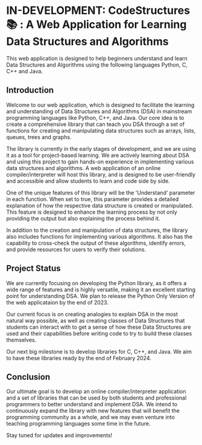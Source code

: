 # IN-DEVELOPMENT: CodeStructures 📚 : A Web Application for Learning Data Structures and Algorithms

This web application is designed to help beginners understand and learn Data Structures and Algorithms using the following languages Python, C, C++ and Java.

## Introduction

Welcome to our web application, which is designed to facilitate the learning and understanding of Data Structures and Algorithms (DSA) in mainstream programming languages like Python, C++, and Java. Our core idea is to create a comprehensive library that can teach you DSA through a set of functions for creating and manipulating data structures such as arrays, lists, queues, trees and graphs.

The library is currently in the early stages of development, and we are using it as a tool for project-based learning. We are actively learning about DSA and using this project to gain hands-on experience in implementing various data structures and algorithms. A web application of an online compiler/interpreter will host this library, and is designed to be user-friendly and accessible and allow students to learn and code side by side. 

One of the unique features of this library will be the 'Understand' parameter in each function. When set to true, this parameter provides a detailed explanation of how the respective data structure is created or manipulated. This feature is designed to enhance the learning process by not only providing the output but also explaining the process behind it.

In addition to the creation and manipulation of data structures, the library also includes functions for implementing various algorithms. It also has the capability to cross-check the output of these algorithms, identify errors, and provide resources for users to verify their solutions.

## Project Status

We are currently focusing on developing the Python library, as it offers a wide range of features and is highly versatile, making it an excellent starting point for understanding DSA. We plan to release the Python Only Version of the web applicataion by the end of 2023.

Our current focus is on creating analogies to explain DSA in the most natural way possible, as well as creating classes of Data Structures that students can interact with to get a sense of how these Data Structures are used and their capabilities before writing code to try to build these classes themselves.

Our next big milestone is to develop libraries for C, C++, and Java. We aim to have these libraries ready by the end of February 2024.

## Conclusion

Our ultimate goal is to develop an online compiler/interpreter application and a set of libraries that can be used by both students and professional programmers to better understand and implement DSA. We intend to continuously expand the library with new features that will benefit the programming community as a whole, and we may even venture into teaching programming languages some time in the future. 

Stay tuned for updates and improvements!
